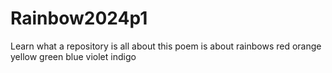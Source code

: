 # Rainbow2024p1
Learn what a repository is all about 
this poem is about rainbows
red
orange
yellow
green
blue
violet
indigo
